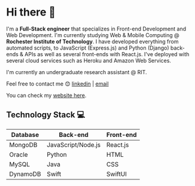Hi there 👋
================
I'm a **Full-Stack engineer** that specializes in Front-end Development and Web Development. I'm currently studying Web & Mobile Computing @ **Rochester Institute of Technology**. I have developed everything from automated scripts, to JavaScript (Express.js) and Python (Django) back-ends & APIs as well as several front-ends with React.js. I've deployed with several cloud services such as Heroku and Amazon Web Services.

I'm currently an undergraduate research assistant @ RIT.

Feel free to contact me 😊 [linkedin](https://www.linkedin.com/in/danielchungg/) | [email](mailto:dec8768@rit.edu)

You can check my [website here](https://www.pikachungg.com).

Technology Stack 💻
----
Database  | Back-end | Front-end
------------- | ------------- | -------------
MongoDB  | JavaScript/Node.js | React.js
Oracle  | Python  | HTML
MySQL  | Java  | CSS
DynamoDB  | Swift | SwiftUI
